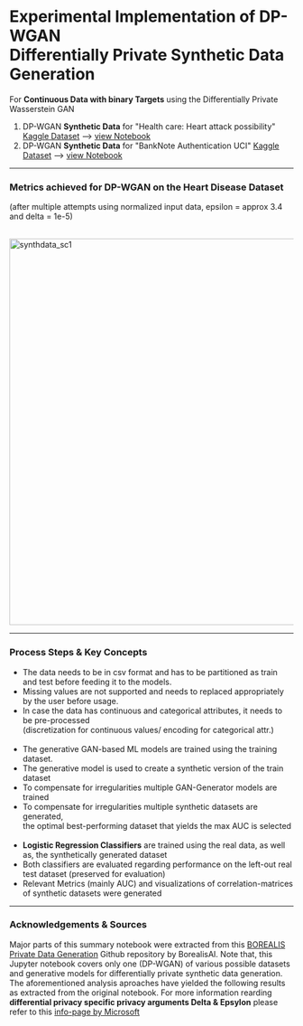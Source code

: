 # Experimental Implementation of DP-WGAN<br/>Differentially Private Synthetic Data Generation 
For **Continuous Data with binary Targets** using the Differentially Private Wasserstein GAN

1) DP-WGAN **Synthetic Data** for "Health care: Heart attack possibility" [Kaggle Dataset](https://www.kaggle.com/datasets/nareshbhat/health-care-data-set-on-heart-attack-possibility?select=heart.csv) --> [view Notebook](https://github.com/stefanrmmr/differentially_private_synthetic_data/blob/main/dpwgan_borealis_heart_disease.ipynb)<br/>
2) DP-WGAN **Synthetic Data** for "BankNote Authentication UCI" [Kaggle Dataset](https://www.kaggle.com/datasets/shantanuss/banknote-authentication-uci) --> [view Notebook](https://github.com/stefanrmmr/differentially_private_synthetic_data/blob/main/dpwgan_borealis_banknote.ipynb)

___

### Metrics achieved for DP-WGAN on the Heart Disease Dataset
(after multiple attempts using normalized input data, epsilon = approx 3.4 and delta = 1e-5)
<br/><br/>

<img width="684" alt="synthdata_sc1" src="https://user-images.githubusercontent.com/82606558/180919628-b0720159-df65-40b9-90be-ea5d79279e84.png">

___

###  Process Steps & Key Concepts
- The data needs to be in csv format and has to be partitioned as train and test before feeding it to the models. 
- Missing values are not supported and needs to replaced appropriately by the user before usage.
- In case the data has continuous and categorical attributes, it needs to be pre-processed <br/>(discretization for continuous values/ encoding for categorical attr.)<br/><br/>
- The generative GAN-based ML models are trained using the training dataset. 
- The generative model is used to create a synthetic version of the train dataset
- To compensate for irregularities multiple GAN-Generator models are trained
- To compensate for irregularities multiple synthetic datasets are generated,<br/> the optimal best-performing dataset that yields the max AUC is selected<br/><br/>
- **Logistic Regression Classifiers** are trained using the real data, as well as, the synthetically generated dataset
- Both classifiers are evaluated regarding performance on the left-out real test dataset (preserved for evaluation)
- Relevant Metrics (mainly AUC) and visualizations of correlation-matrices of synthetic datasets were generated

___

### Acknowledgements & Sources
Major parts of this summary notebook were extracted from this [BOREALIS Private Data Generation](https://github.com/BorealisAI/private-data-generation) Github repository by BorealisAI. Note that, this Jupyter notebook covers only one (DP-WGAN) of various possible datasets and generative models for differentially private synthetic data generation. The aforementioned analysis aproaches have yielded the following results as extracted from the original notebook. For more information rearding **differential privacy specific privacy arguments Delta & Epsylon** please refer to this [info-page by Microsoft]( https://www.microsoft.com/en-us/research/wp-content/uploads/2016/02/dwork.pdf)
